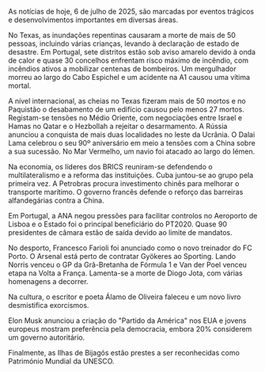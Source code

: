 As notícias de hoje, 6 de julho de 2025, são marcadas por eventos trágicos e desenvolvimentos importantes em diversas áreas.

No Texas, as inundações repentinas causaram a morte de mais de 50 pessoas, incluindo várias crianças, levando à declaração de estado de desastre. Em Portugal, sete distritos estão sob aviso amarelo devido à onda de calor e quase 30 concelhos enfrentam risco máximo de incêndio, com incêndios ativos a mobilizar centenas de bombeiros. Um mergulhador morreu ao largo do Cabo Espichel e um acidente na A1 causou uma vítima mortal.

A nível internacional, as cheias no Texas fizeram mais de 50 mortos e no Paquistão o desabamento de um edifício causou pelo menos 27 mortos. Registam-se tensões no Médio Oriente, com negociações entre Israel e Hamas no Qatar e o Hezbollah a rejeitar o desarmamento. A Rússia anunciou a conquista de mais duas localidades no leste da Ucrânia. O Dalai Lama celebrou o seu 90º aniversário em meio a tensões com a China sobre a sua sucessão. No Mar Vermelho, um navio foi atacado ao largo do Iémen.

Na economia, os líderes dos BRICS reuniram-se defendendo o multilateralismo e a reforma das instituições. Cuba juntou-se ao grupo pela primeira vez. A Petrobras procura investimento chinês para melhorar o transporte marítimo. O governo francês defende o reforço das barreiras alfandegárias contra a China.

Em Portugal, a ANA negou pressões para facilitar controlos no Aeroporto de Lisboa e o Estado foi o principal beneficiário do PT2020. Quase 90 presidentes de câmara estão de saída devido ao limite de mandatos.

No desporto, Francesco Farioli foi anunciado como o novo treinador do FC Porto. O Arsenal está perto de contratar Gyökeres ao Sporting. Lando Norris venceu o GP da Grã-Bretanha de Fórmula 1 e Van der Poel venceu etapa na Volta a França. Lamenta-se a morte de Diogo Jota, com várias homenagens a decorrer.

Na cultura, o escritor e poeta Álamo de Oliveira faleceu e um novo livro desmistifica exorcismos.

Elon Musk anunciou a criação do "Partido da América" nos EUA e jovens europeus mostram preferência pela democracia, embora 20% considerem um governo autoritário.

Finalmente, as Ilhas de Bijagós estão prestes a ser reconhecidas como Património Mundial da UNESCO.